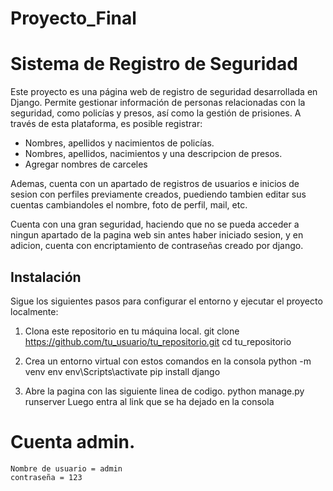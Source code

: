 # Proyecto_Final

# Sistema de Registro de Seguridad

Este proyecto es una página web de registro de seguridad desarrollada en Django. Permite gestionar información de personas relacionadas con la seguridad, como policías y presos, así como la gestión de prisiones. A través de esta plataforma, es posible registrar:

- Nombres, apellidos y nacimientos de policías.
- Nombres, apellidos, nacimientos y una descripcion de presos.
- Agregar nombres de carceles

Ademas, cuenta con un apartado de registros de usuarios e inicios de sesion con perfiles previamente creados, puediendo tambien editar sus cuentas cambiandoles el nombre, foto de perfil, mail, etc.

Cuenta con una gran seguridad, haciendo que no se pueda acceder a ningun apartado de la pagina web sin antes haber iniciado sesion, y en adicion, cuenta con encriptamiento de contraseñas creado por django.


## Instalación

Sigue los siguientes pasos para configurar el entorno y ejecutar el proyecto localmente:

1. Clona este repositorio en tu máquina local.
   git clone https://github.com/tu_usuario/tu_repositorio.git
   cd tu_repositorio

2. Crea un entorno virtual con estos comandos en la consola
    python -m venv env
    env\Scripts\activate
    pip install django

3. Abre la pagina con las siguiente linea de codigo.
    python manage.py runserver
    Luego entra al link que se ha dejado en la consola

# Cuenta admin.

    Nombre de usuario = admin
    contraseña = 123



